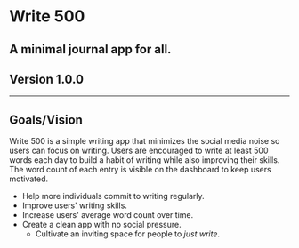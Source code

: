<!-- Headings -->
# Write 500

## A minimal journal app for all.



## Version 1.0.0

---

## Goals/Vision

Write 500 is a simple writing app that minimizes the social media noise so users can focus on writing. Users are encouraged to write at least 500 words each day to build a habit of writing while also improving their skills. The word count of each entry is visible on the dashboard to keep users motivated.

* Help more individuals commit to writing regularly.
* Improve users' writing skills.
* Increase users' average word count over time.
* Create a clean app with no social pressure.
    * Cultivate an inviting space for people to *just write*.
